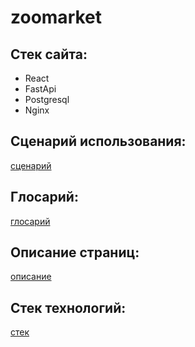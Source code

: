 # zoomarket

## Стек сайта:

- React
- FastApi
- Postgresql
- Nginx
## Сценарий использования:
[сценарий](./technical_description/general.md)
## Глосарий:
[глосарий](./technical_description/glossary.md)
## Описание страниц:
[описание](./technical_description/site_pages.md)
## Стек технологий:
[стек](./technical_description/stack.md)
